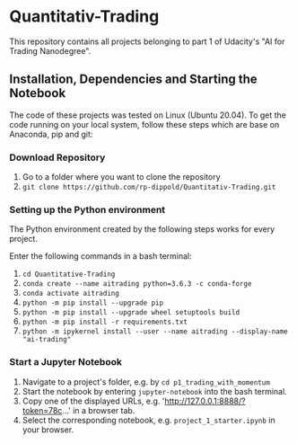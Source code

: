# Quantitativ-Trading
This repository contains all projects belonging to part 1 of Udacity's "AI for Trading Nanodegree".

## Installation, Dependencies and Starting the Notebook
The code of these projects was tested on Linux (Ubuntu 20.04). To get the code running on your local system, follow these steps which are base on Anaconda, pip and git:

### Download Repository
1. Go to a folder where you want to clone the repository
2. `git clone https://github.com/rp-dippold/Quantitativ-Trading.git`

### Setting up the Python environment
The Python environment created by the following steps works for every project.

Enter the following commands in a bash terminal:
1. `cd Quantitative-Trading`
2. `conda create --name aitrading python=3.6.3 -c conda-forge`
3. `conda activate aitrading`
4. `python -m pip install --upgrade pip` 
5. `python -m pip install --upgrade wheel setuptools build`
6. `python -m pip install -r requirements.txt`
7. `python -m ipykernel install --user --name aitrading --display-name "ai-trading"`

### Start a Jupyter Notebook
1. Navigate to a project's folder, e.g. by `cd p1_trading_with_momentum`
2. Start the notebook by entering `jupyter-notebook` into the bash terminal.
3. Copy one of the displayed URLs, e.g. 'http://127.0.0.1:8888/?token=78c...' in a browser tab.
4. Select the corresponding notebook, e.g. `project_1_starter.ipynb` in your browser.
